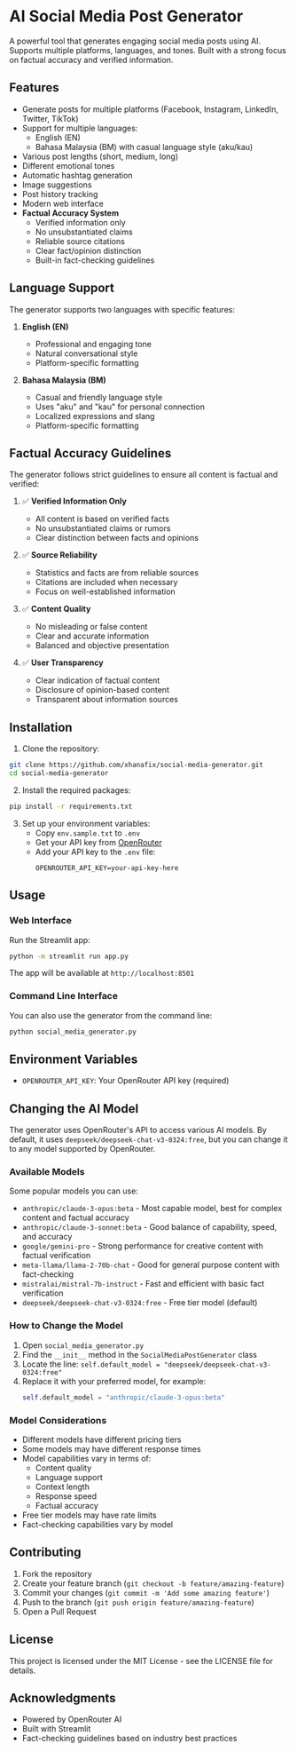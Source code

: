 # AI Social Media Post Generator

A powerful tool that generates engaging social media posts using AI. Supports multiple platforms, languages, and tones. Built with a strong focus on factual accuracy and verified information.

## Features

- Generate posts for multiple platforms (Facebook, Instagram, LinkedIn, Twitter, TikTok)
- Support for multiple languages:
  - English (EN)
  - Bahasa Malaysia (BM) with casual language style (aku/kau)
- Various post lengths (short, medium, long)
- Different emotional tones
- Automatic hashtag generation
- Image suggestions
- Post history tracking
- Modern web interface
- **Factual Accuracy System**
  - Verified information only
  - No unsubstantiated claims
  - Reliable source citations
  - Clear fact/opinion distinction
  - Built-in fact-checking guidelines

## Language Support

The generator supports two languages with specific features:

1. **English (EN)**
   - Professional and engaging tone
   - Natural conversational style
   - Platform-specific formatting

2. **Bahasa Malaysia (BM)**
   - Casual and friendly language style
   - Uses "aku" and "kau" for personal connection
   - Localized expressions and slang
   - Platform-specific formatting

## Factual Accuracy Guidelines

The generator follows strict guidelines to ensure all content is factual and verified:

1. ✅ **Verified Information Only**
   - All content is based on verified facts
   - No unsubstantiated claims or rumors
   - Clear distinction between facts and opinions

2. ✅ **Source Reliability**
   - Statistics and facts are from reliable sources
   - Citations are included when necessary
   - Focus on well-established information

3. ✅ **Content Quality**
   - No misleading or false content
   - Clear and accurate information
   - Balanced and objective presentation

4. ✅ **User Transparency**
   - Clear indication of factual content
   - Disclosure of opinion-based content
   - Transparent about information sources

## Installation

1. Clone the repository:
```bash
git clone https://github.com/xhanafix/social-media-generator.git
cd social-media-generator
```

2. Install the required packages:
```bash
pip install -r requirements.txt
```

3. Set up your environment variables:
   - Copy `env.sample.txt` to `.env`
   - Get your API key from [OpenRouter](https://openrouter.ai/)
   - Add your API key to the `.env` file:
     ```
     OPENROUTER_API_KEY=your-api-key-here
     ```

## Usage

### Web Interface
Run the Streamlit app:
```bash
python -m streamlit run app.py
```

The app will be available at `http://localhost:8501`

### Command Line Interface
You can also use the generator from the command line:
```bash
python social_media_generator.py
```

## Environment Variables

- `OPENROUTER_API_KEY`: Your OpenRouter API key (required)

## Changing the AI Model

The generator uses OpenRouter's API to access various AI models. By default, it uses `deepseek/deepseek-chat-v3-0324:free`, but you can change it to any model supported by OpenRouter.

### Available Models
Some popular models you can use:
- `anthropic/claude-3-opus:beta` - Most capable model, best for complex content and factual accuracy
- `anthropic/claude-3-sonnet:beta` - Good balance of capability, speed, and accuracy
- `google/gemini-pro` - Strong performance for creative content with factual verification
- `meta-llama/llama-2-70b-chat` - Good for general purpose content with fact-checking
- `mistralai/mistral-7b-instruct` - Fast and efficient with basic fact verification
- `deepseek/deepseek-chat-v3-0324:free` - Free tier model (default)

### How to Change the Model
1. Open `social_media_generator.py`
2. Find the `__init__` method in the `SocialMediaPostGenerator` class
3. Locate the line: `self.default_model = "deepseek/deepseek-chat-v3-0324:free"`
4. Replace it with your preferred model, for example:
   ```python
   self.default_model = "anthropic/claude-3-opus:beta"
   ```

### Model Considerations
- Different models have different pricing tiers
- Some models may have different response times
- Model capabilities vary in terms of:
  - Content quality
  - Language support
  - Context length
  - Response speed
  - Factual accuracy
- Free tier models may have rate limits
- Fact-checking capabilities vary by model

## Contributing

1. Fork the repository
2. Create your feature branch (`git checkout -b feature/amazing-feature`)
3. Commit your changes (`git commit -m 'Add some amazing feature'`)
4. Push to the branch (`git push origin feature/amazing-feature`)
5. Open a Pull Request

## License

This project is licensed under the MIT License - see the LICENSE file for details.

## Acknowledgments

- Powered by OpenRouter AI
- Built with Streamlit
- Fact-checking guidelines based on industry best practices
